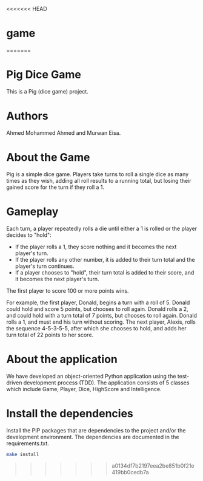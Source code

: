 <<<<<<< HEAD
# game
=======
# Pig Dice Game

This is a Pig (dice game) project.

# Authors

Ahmed Mohammed Ahmed and Murwan Eisa.

# About the Game

Pig is a simple dice game. Players take turns to roll a single dice as many times as they wish, adding all roll results to a running total, but losing their gained score for the turn if they roll a 1.

# Gameplay

Each turn, a player repeatedly rolls a die until either a 1 is rolled or the player decides to "hold":

- If the player rolls a 1, they score nothing and it becomes the next player's turn.
- If the player rolls any other number, it is added to their turn total and the player's turn continues.
- If a player chooses to "hold", their turn total is added to their score, and it becomes the next player's turn.

The first player to score 100 or more points wins.

For example, the first player, Donald, begins a turn with a roll of 5. Donald could hold and score 5 points, but chooses to roll again. Donald rolls a 2, and could hold with a turn total of 7 points, but chooses to roll again. Donald rolls a 1, and must end his turn without scoring. The next player, Alexis, rolls the sequence 4-5-3-5-5, after which she chooses to hold, and adds her turn total of 22 points to her score.

# About the application

We have developed an object-oriented Python application using the test-driven development process (TDD). The application consists of 5 classes which include Game, Player, Dice, HighScore and Intelligence.

# Install the dependencies

Install the PIP packages that are dependencies to the project and/or the development environment. The dependencies are documented in the requirements.txt.

```bash
make install
```
>>>>>>> a0134df7b2197eea2be851b0f21e419bb0cedb7a
